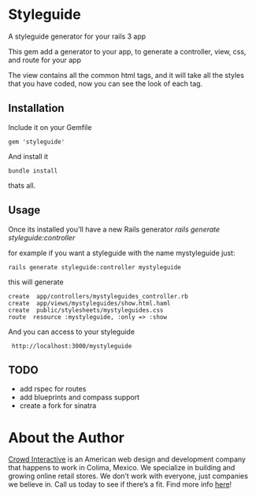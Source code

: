 # Styleguide

A styleguide generator for your rails 3 app 


This gem add a generator to your app, to generate a controller, view, css, and route for your app

The view contains all the common html tags, and it will take all the styles that you have coded, now you 
can see the look of each tag.

## Installation

Include it on your Gemfile

    gem 'styleguide'

And install it

    bundle install

thats all.


## Usage

Once its installed you'll have a new Rails generator *rails generate styleguide:controller*

for example if you want a styleguide with the name mystyleguide just:

    rails generate styleguide:controller mystyleguide

this will generate

    create  app/controllers/mystyleguides_controller.rb
    create  app/views/mystyleguides/show.html.haml
    create  public/stylesheets/mystyleguides.css
    route  resource :mystyleguide, :only => :show

And you can access to your styleguide

     http://localhost:3000/mystyleguide

## TODO

* add rspec for routes
* add blueprints and compass support
* create a fork for sinatra

# About the Author

[Crowd Interactive](http://www.crowdint.com) is an American web design and development company that happens to work in Colima, Mexico. 
We specialize in building and growing online retail stores. We don’t work with everyone, just companies we believe in. Call us today to see if there’s a fit.
Find more info [here](http://www.crowdint.com)!
